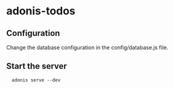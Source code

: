 # adonis-todos

## Configuration
Change the database configuration in the config/database.js file.

## Start the server
```
  adonis serve --dev
```
